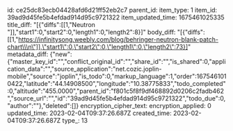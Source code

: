 id: ce25dc83ecb04428afd6d21ff52eb2c7
parent_id: 
item_type: 1
item_id: 39ad9d45fe5b4efdad914d95c9721322
item_updated_time: 1675461025335
title_diff: "[{\"diffs\":[[1,\"Neutron \"]],\"start1\":0,\"start2\":0,\"length1\":0,\"length2\":8}]"
body_diff: "[{\"diffs\":[[1,\"https://infinitysong.weebly.com/blog/behringer-neutron-blank-patch-chart\\\n\"]],\"start1\":0,\"start2\":0,\"length1\":0,\"length2\":73}]"
metadata_diff: {"new":{"master_key_id":"","conflict_original_id":"","share_id":"","is_shared":0,"application_data":"","source_application":"net.cozic.joplin-mobile","source":"joplin","is_todo":0,"markup_language":1,"order":1675461010422,"latitude":"44.14908500","longitude":"10.38775833","todo_completed":0,"altitude":"455.0000","parent_id":"f801c5f8f9df468892d0206c2fadb462","source_url":"","id":"39ad9d45fe5b4efdad914d95c9721322","todo_due":0,"author":""},"deleted":[]}
encryption_cipher_text: 
encryption_applied: 0
updated_time: 2023-02-04T09:37:26.687Z
created_time: 2023-02-04T09:37:26.687Z
type_: 13